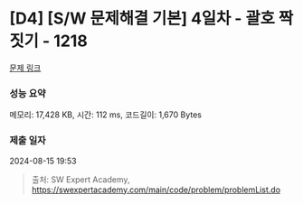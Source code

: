 # [D4] [S/W 문제해결 기본] 4일차 - 괄호 짝짓기 - 1218 

[문제 링크](https://swexpertacademy.com/main/code/problem/problemDetail.do?contestProbId=AV14eWb6AAkCFAYD) 

### 성능 요약

메모리: 17,428 KB, 시간: 112 ms, 코드길이: 1,670 Bytes

### 제출 일자

2024-08-15 19:53



> 출처: SW Expert Academy, https://swexpertacademy.com/main/code/problem/problemList.do